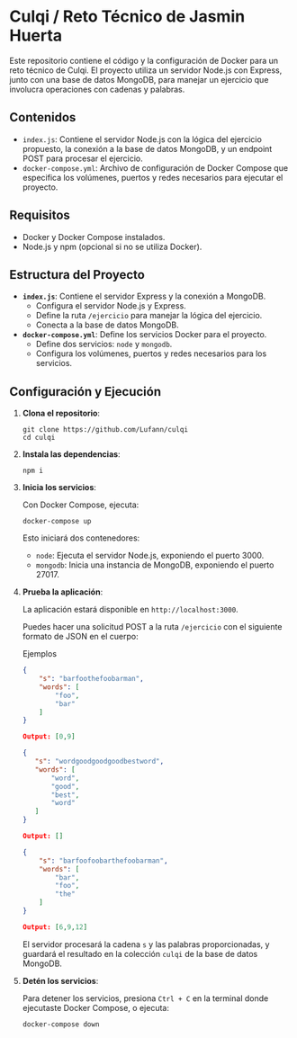 # Culqi / Reto Técnico de Jasmin Huerta

Este repositorio contiene el código y la configuración de Docker para un reto técnico de Culqi. El proyecto utiliza un servidor Node.js con Express, junto con una base de datos MongoDB, para manejar un ejercicio que involucra operaciones con cadenas y palabras.

## Contenidos

- `index.js`: Contiene el servidor Node.js con la lógica del ejercicio propuesto, la conexión a la base de datos MongoDB, y un endpoint POST para procesar el ejercicio.
- `docker-compose.yml`: Archivo de configuración de Docker Compose que especifica los volúmenes, puertos y redes necesarios para ejecutar el proyecto.

## Requisitos

- Docker y Docker Compose instalados.
- Node.js y npm (opcional si no se utiliza Docker).

## Estructura del Proyecto

- **`index.js`**: Contiene el servidor Express y la conexión a MongoDB.
    - Configura el servidor Node.js y Express.
    - Define la ruta `/ejercicio` para manejar la lógica del ejercicio.
    - Conecta a la base de datos MongoDB.
- **`docker-compose.yml`**: Define los servicios Docker para el proyecto.
    - Define dos servicios: `node` y `mongodb`.
    - Configura los volúmenes, puertos y redes necesarios para los servicios.




## Configuración y Ejecución

1. **Clona el repositorio**:

    ```shell
    git clone https://github.com/Lufann/culqi
    cd culqi
    ```
2. **Instala las dependencias**:
    ```shell
    npm i
    ```
3. **Inicia los servicios**:

    Con Docker Compose, ejecuta:

    ```shell
    docker-compose up
    ```

    Esto iniciará dos contenedores:
    - `node`: Ejecuta el servidor Node.js, exponiendo el puerto 3000.
    - `mongodb`: Inicia una instancia de MongoDB, exponiendo el puerto 27017.

4. **Prueba la aplicación**:

    La aplicación estará disponible en `http://localhost:3000`.

    Puedes hacer una solicitud POST a la ruta `/ejercicio` con el siguiente formato de JSON en el cuerpo:


    Ejemplos
    
    ```json
    {
        "s": "barfoothefoobarman",
        "words": [
            "foo",
            "bar"
        ]
    }

    Output: [0,9]
    ```
     ```json
    {
        "s": "wordgoodgoodgoodbestword",
        "words": [
            "word",
            "good",
            "best",
            "word"
        ]
    }

    Output: []
    ```
    ```json
    {
        "s": "barfoofoobarthefoobarman",
        "words": [
            "bar",
            "foo",
            "the"
        ]
    }

    Output: [6,9,12]
    ```

    El servidor procesará la cadena `s` y las palabras proporcionadas, y guardará el resultado en la colección `culqi` de la base de datos MongoDB.

5. **Detén los servicios**:

    Para detener los servicios, presiona `Ctrl + C` en la terminal donde ejecutaste Docker Compose, o ejecuta:

    ```shell
    docker-compose down
    ```

